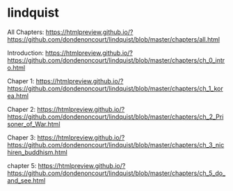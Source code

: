 # lindquist

All Chapters:
https://htmlpreview.github.io/?https://github.com/dondenoncourt/lindquist/blob/master/chapters/all.html

Introduction:
https://htmlpreview.github.io/?https://github.com/dondenoncourt/lindquist/blob/master/chapters/ch_0_intro.html

Chaper 1:
https://htmlpreview.github.io/?https://github.com/dondenoncourt/lindquist/blob/master/chapters/ch_1_korea.html

Chaper 2:
https://htmlpreview.github.io/?https://github.com/dondenoncourt/lindquist/blob/master/chapters/ch_2_Prisoner_of_War.html

Chaper 3:
https://htmlpreview.github.io/?https://github.com/dondenoncourt/lindquist/blob/master/chapters/ch_3_nichiren_buddhism.html


chapter 5:
https://htmlpreview.github.io/?https://github.com/dondenoncourt/lindquist/blob/master/chapters/ch_5_do_and_see.html
